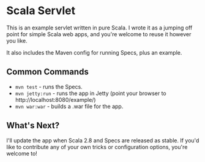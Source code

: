 # Scala Servlet

This is an example servlet written in pure Scala.  I wrote it as a jumping off point for simple Scala web apps, and you're welcome to reuse it however you like.

It also includes the Maven config for running Specs, plus an example.

## Common Commands

* `mvn test` - runs the Specs.
* `mvn jetty:run` - runs the app in Jetty (point your browser to http://localhost:8080/example/)
* `mvn war:war` - builds a .war file for the app.

## What's Next?

I'll update the app when Scala 2.8 and Specs are released as stable.  If you'd like to contribute any of your own tricks or configuration options, you're welcome to!
